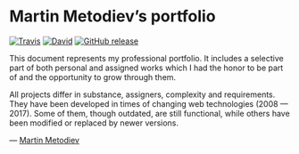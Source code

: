 # Martin Metodiev’s portfolio
                                                   
[![Travis](https://img.shields.io/travis/methodev/portfolio.svg)](https://travis-ci.org/methodev/portfolio) [![David](https://img.shields.io/david/dev/methodev/portfolio.svg)](https://david-dm.org/methodev/portfolio?type=dev) [![GitHub release](https://img.shields.io/github/release/methodev/portfolio.svg)](https://github.com/methodev/portfolio/releases/latest)

This document represents my professional portfolio. It includes a selective part of both personal and assigned works which I had the honor to be part of and the opportunity to grow through them.

All projects differ in substance, assigners, complexity and requirements. They have been developed in times of changing web technologies (2008 — 2017). Some of them, though outdated, are still functional, while others have been modified or replaced by newer versions.

— [Martin Metodiev](https://portfolio.metodiev.dev "Take a look at my portfolio")
